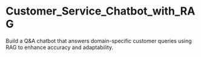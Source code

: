 # Customer_Service_Chatbot_with_RAG
Build a Q&amp;A chatbot that answers domain-specific customer queries using RAG to enhance accuracy and adaptability.
